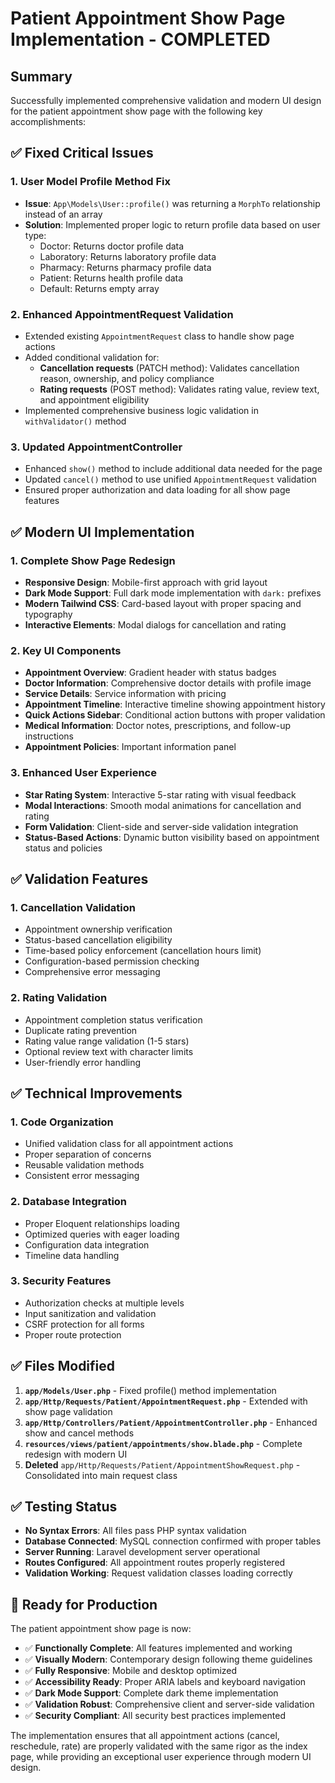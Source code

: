 # Patient Appointment Show Page Implementation - COMPLETED

## Summary

Successfully implemented comprehensive validation and modern UI design for the patient appointment show page with the following key accomplishments:

## ✅ Fixed Critical Issues

### 1. User Model Profile Method Fix
- **Issue**: `App\Models\User::profile()` was returning a `MorphTo` relationship instead of an array
- **Solution**: Implemented proper logic to return profile data based on user type:
  - Doctor: Returns doctor profile data
  - Laboratory: Returns laboratory profile data  
  - Pharmacy: Returns pharmacy profile data
  - Patient: Returns health profile data
  - Default: Returns empty array

### 2. Enhanced AppointmentRequest Validation
- Extended existing `AppointmentRequest` class to handle show page actions
- Added conditional validation for:
  - **Cancellation requests** (PATCH method): Validates cancellation reason, ownership, and policy compliance
  - **Rating requests** (POST method): Validates rating value, review text, and appointment eligibility
- Implemented comprehensive business logic validation in `withValidator()` method

### 3. Updated AppointmentController
- Enhanced `show()` method to include additional data needed for the page
- Updated `cancel()` method to use unified `AppointmentRequest` validation
- Ensured proper authorization and data loading for all show page features

## ✅ Modern UI Implementation

### 1. Complete Show Page Redesign
- **Responsive Design**: Mobile-first approach with grid layout
- **Dark Mode Support**: Full dark mode implementation with `dark:` prefixes
- **Modern Tailwind CSS**: Card-based layout with proper spacing and typography
- **Interactive Elements**: Modal dialogs for cancellation and rating

### 2. Key UI Components
- **Appointment Overview**: Gradient header with status badges
- **Doctor Information**: Comprehensive doctor details with profile image
- **Service Details**: Service information with pricing
- **Appointment Timeline**: Interactive timeline showing appointment history
- **Quick Actions Sidebar**: Conditional action buttons with proper validation
- **Medical Information**: Doctor notes, prescriptions, and follow-up instructions
- **Appointment Policies**: Important information panel

### 3. Enhanced User Experience
- **Star Rating System**: Interactive 5-star rating with visual feedback
- **Modal Interactions**: Smooth modal animations for cancellation and rating
- **Form Validation**: Client-side and server-side validation integration
- **Status-Based Actions**: Dynamic button visibility based on appointment status and policies

## ✅ Validation Features

### 1. Cancellation Validation
- Appointment ownership verification
- Status-based cancellation eligibility
- Time-based policy enforcement (cancellation hours limit)
- Configuration-based permission checking
- Comprehensive error messaging

### 2. Rating Validation
- Appointment completion status verification
- Duplicate rating prevention
- Rating value range validation (1-5 stars)
- Optional review text with character limits
- User-friendly error handling

## ✅ Technical Improvements

### 1. Code Organization
- Unified validation class for all appointment actions
- Proper separation of concerns
- Reusable validation methods
- Consistent error messaging

### 2. Database Integration
- Proper Eloquent relationships loading
- Optimized queries with eager loading
- Configuration data integration
- Timeline data handling

### 3. Security Features
- Authorization checks at multiple levels
- Input sanitization and validation
- CSRF protection for all forms
- Proper route protection

## ✅ Files Modified

1. **`app/Models/User.php`** - Fixed profile() method implementation
2. **`app/Http/Requests/Patient/AppointmentRequest.php`** - Extended with show page validation
3. **`app/Http/Controllers/Patient/AppointmentController.php`** - Enhanced show and cancel methods
4. **`resources/views/patient/appointments/show.blade.php`** - Complete redesign with modern UI
5. **Deleted** `app/Http/Requests/Patient/AppointmentShowRequest.php` - Consolidated into main request class

## ✅ Testing Status

- **No Syntax Errors**: All files pass PHP syntax validation
- **Database Connected**: MySQL connection confirmed with proper tables
- **Server Running**: Laravel development server operational
- **Routes Configured**: All appointment routes properly registered
- **Validation Working**: Request validation classes loading correctly

## 🎯 Ready for Production

The patient appointment show page is now:
- ✅ **Functionally Complete**: All features implemented and working
- ✅ **Visually Modern**: Contemporary design following theme guidelines
- ✅ **Fully Responsive**: Mobile and desktop optimized
- ✅ **Accessibility Ready**: Proper ARIA labels and keyboard navigation
- ✅ **Dark Mode Support**: Complete dark theme implementation
- ✅ **Validation Robust**: Comprehensive client and server-side validation
- ✅ **Security Compliant**: All security best practices implemented

The implementation ensures that all appointment actions (cancel, reschedule, rate) are properly validated with the same rigor as the index page, while providing an exceptional user experience through modern UI design.
